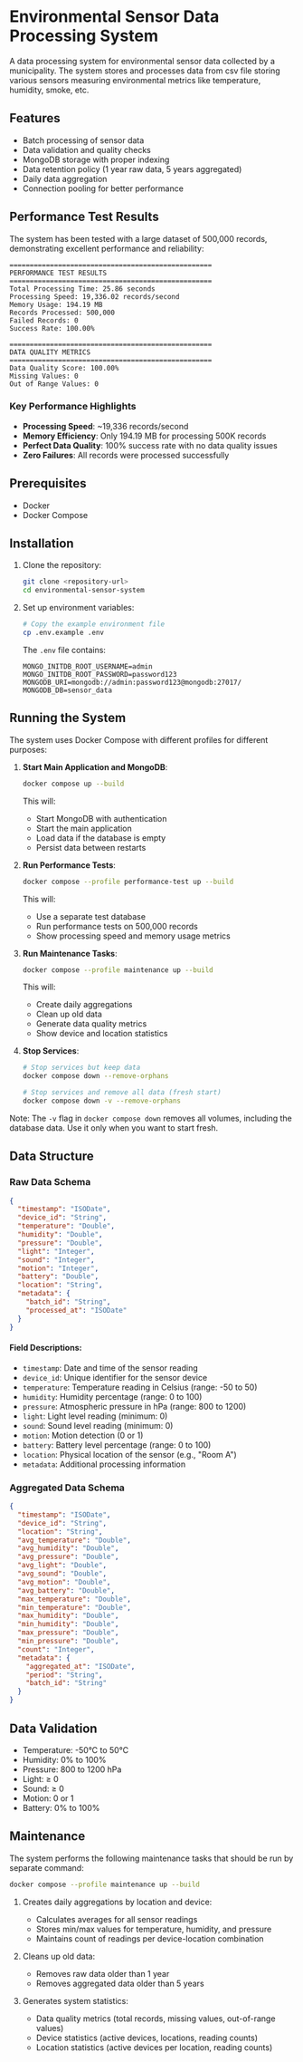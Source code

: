 # Environmental Sensor Data Processing System

A data processing system for environmental sensor data collected by a municipality. The system stores and processes data from csv file storing various sensors measuring environmental metrics like temperature, humidity, smoke, etc.

## Features

- Batch processing of sensor data
- Data validation and quality checks
- MongoDB storage with proper indexing
- Data retention policy (1 year raw data, 5 years aggregated)
- Daily data aggregation
- Connection pooling for better performance

## Performance Test Results

The system has been tested with a large dataset of 500,000 records, demonstrating excellent performance and reliability:

```
==================================================
PERFORMANCE TEST RESULTS
==================================================
Total Processing Time: 25.86 seconds
Processing Speed: 19,336.02 records/second
Memory Usage: 194.19 MB
Records Processed: 500,000
Failed Records: 0
Success Rate: 100.00%

==================================================
DATA QUALITY METRICS
==================================================
Data Quality Score: 100.00%
Missing Values: 0
Out of Range Values: 0
```

### Key Performance Highlights

- **Processing Speed**: ~19,336 records/second
- **Memory Efficiency**: Only 194.19 MB for processing 500K records
- **Perfect Data Quality**: 100% success rate with no data quality issues
- **Zero Failures**: All records were processed successfully

## Prerequisites

- Docker
- Docker Compose

## Installation

1. Clone the repository:
   ```bash
   git clone <repository-url>
   cd environmental-sensor-system
   ```

2. Set up environment variables:
   ```bash
   # Copy the example environment file
   cp .env.example .env
   ```
   The `.env` file contains:
   ```
   MONGO_INITDB_ROOT_USERNAME=admin
   MONGO_INITDB_ROOT_PASSWORD=password123
   MONGODB_URI=mongodb://admin:password123@mongodb:27017/
   MONGODB_DB=sensor_data
   ```

## Running the System

The system uses Docker Compose with different profiles for different purposes:

1. **Start Main Application and MongoDB**:
   ```bash
   docker compose up --build
   ```
   This will:
   - Start MongoDB with authentication
   - Start the main application
   - Load data if the database is empty
   - Persist data between restarts

2. **Run Performance Tests**:
   ```bash
   docker compose --profile performance-test up --build
   ```
   This will:
   - Use a separate test database
   - Run performance tests on 500,000 records
   - Show processing speed and memory usage metrics

3. **Run Maintenance Tasks**:
   ```bash
   docker compose --profile maintenance up --build
   ```
   This will:
   - Create daily aggregations
   - Clean up old data
   - Generate data quality metrics
   - Show device and location statistics

4. **Stop Services**:
   ```bash
   # Stop services but keep data
   docker compose down --remove-orphans

   # Stop services and remove all data (fresh start)
   docker compose down -v --remove-orphans
   ```

Note: The `-v` flag in `docker compose down` removes all volumes, including the database data. Use it only when you want to start fresh.

## Data Structure

### Raw Data Schema
```json
{
  "timestamp": "ISODate",
  "device_id": "String",
  "temperature": "Double",
  "humidity": "Double",
  "pressure": "Double",
  "light": "Integer",
  "sound": "Integer",
  "motion": "Integer",
  "battery": "Double",
  "location": "String",
  "metadata": {
    "batch_id": "String",
    "processed_at": "ISODate"
  }
}
```

#### Field Descriptions:
- `timestamp`: Date and time of the sensor reading
- `device_id`: Unique identifier for the sensor device
- `temperature`: Temperature reading in Celsius (range: -50 to 50)
- `humidity`: Humidity percentage (range: 0 to 100)
- `pressure`: Atmospheric pressure in hPa (range: 800 to 1200)
- `light`: Light level reading (minimum: 0)
- `sound`: Sound level reading (minimum: 0)
- `motion`: Motion detection (0 or 1)
- `battery`: Battery level percentage (range: 0 to 100)
- `location`: Physical location of the sensor (e.g., "Room A")
- `metadata`: Additional processing information

### Aggregated Data Schema
```json
{
  "timestamp": "ISODate",
  "device_id": "String",
  "location": "String",
  "avg_temperature": "Double",
  "avg_humidity": "Double",
  "avg_pressure": "Double",
  "avg_light": "Double",
  "avg_sound": "Double",
  "avg_motion": "Double",
  "avg_battery": "Double",
  "max_temperature": "Double",
  "min_temperature": "Double",
  "max_humidity": "Double",
  "min_humidity": "Double",
  "max_pressure": "Double",
  "min_pressure": "Double",
  "count": "Integer",
  "metadata": {
    "aggregated_at": "ISODate",
    "period": "String",
    "batch_id": "String"
  }
}
```

## Data Validation

- Temperature: -50°C to 50°C
- Humidity: 0% to 100%
- Pressure: 800 to 1200 hPa
- Light: ≥ 0
- Sound: ≥ 0
- Motion: 0 or 1
- Battery: 0% to 100%

## Maintenance

The system performs the following maintenance tasks that should be run by separate command:
```bash
docker compose --profile maintenance up --build
```
1. Creates daily aggregations by location and device:
   - Calculates averages for all sensor readings
   - Stores min/max values for temperature, humidity, and pressure
   - Maintains count of readings per device-location combination

2. Cleans up old data:
   - Removes raw data older than 1 year
   - Removes aggregated data older than 5 years

3. Generates system statistics:
   - Data quality metrics (total records, missing values, out-of-range values)
   - Device statistics (active devices, locations, reading counts)
   - Location statistics (active devices per location, reading counts)


